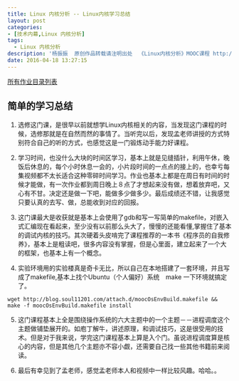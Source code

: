 ```yaml
---
title: Linux 内核分析 -- Linux内核学习总结
layout: post
categories:
- [技术内幕,Linux 内核分析]
tags:
  - Linux 内核分析
description: '杨振振  原创作品转载请注明出处  《Linux内核分析》MOOC课程 http://www.xuetangx.com/courses/course-v1:ustcX+USTC001+_/about'
date: 2016-04-18 13:27:15
---
```




<!-- Linux内核学习总结
用自己的话简要总结您对Linux系统的理解及学习Linux内核的心得；
将您之前的所有博客作业做成目录列表，可以修改原博客理解有误或不准确的地方，可以在目录中给每篇博客加个简要引言，总之，您的这篇学习总结博客能为其他学习者提供一个参考索引；
根据本课程所学知识阐述您对Linux系统的理解，撰写一篇署名博客，并在博客文章中注明“真实姓名（与最后申请证书的姓名务必一致） + 原创作品转载请注明出处 + 《Linux内核分析》MOOC课程http://mooc.study.163.com/course/USTC-1000029000 ”，博客内容的具体要求如下：
题目自拟，内容围绕您对Linux系统的理解及学习Linux内核的心得进行；
将您之前的所有博客作业做成目录列表放在博客中；
总结部分：您在学习《Linux内核分析》课程中最大的收获？学习完《Linux内核分析》课程后您最大的遗憾是什么？
请提交博客文章URL到MOOC平台。 -->

[所有作业目录列表](http://blog.soul11201.com/tags/Linux-%E5%86%85%E6%A0%B8%E5%88%86%E6%9E%90/)



## 简单的学习总结



1. 选修这门课，是很早以前就想学Linux内核相关的内容，当发现这门课程的时候，选修那就是在自然而然的事情了。当听完以后，发现孟老师讲授的方式特别符合自己的听的方式，也感觉这是一门锻炼动手能力好课程。

2. 学习时间，也没什么大块的时间区学习，基本上就是见缝插针，利用午休，晚饭后休息的，每个小时休息一会的，小片段时间的一点点的接上的，也幸亏每集视频都不太长适合这种零碎时间学习。作业也基本上都是在周日有时间的时候才能做，有一次作业都到周日晚上８点了才想起来没有做，想着放弃吧，又心有不甘。决定还是做一下吧，能做多少做多少。最后成绩还不错，让我感觉只要认真的去写、做，总能收到对应的回报。

3. 这门课最大是收获就是基本上会使用了gdb和写一写简单的makefile，对嵌入式汇编现在看起来，至少没有以前那么头大了，慢慢的还能看懂,掌握住了基本的调试内核的技巧。其次硬着头皮啃完了课程推荐的一本书《程序员的自我修养》，基本上是粗读吧，很多内容没有掌握，但是心里面，建立起来了一个大的框架，也基本上有一个概念。

4. 实验环境用的实验楼真是奇卡无比，所以自己在本地搭建了一套环境，并且写成了makefile,基本上找个Ubuntu（个人偏好）系统　make 一下环境就搞定了。

```shell
wget http://blog.soul11201.com/attach.d/moocOsEnvBuild.makefile && make -f moocOsEnvBuild.makefile install
```


5. 这门课程基本上全是围绕操作系统的六大主题中的一个主题－－进程调度这个主题做铺垫展开的。如庖丁解牛，讲述原理，和调试技巧，这是很受用的技术。但是对于我来说，学完这门课程基本上算是入个门。虽说进程调度算是核心的内容，但是其他几个主题亦不容小觑，还需要自己找一些其他书籍前来阅读。

6. 最后有幸见到了孟老师，感觉孟老师本人和视频中一样比较风趣。哈哈。。











